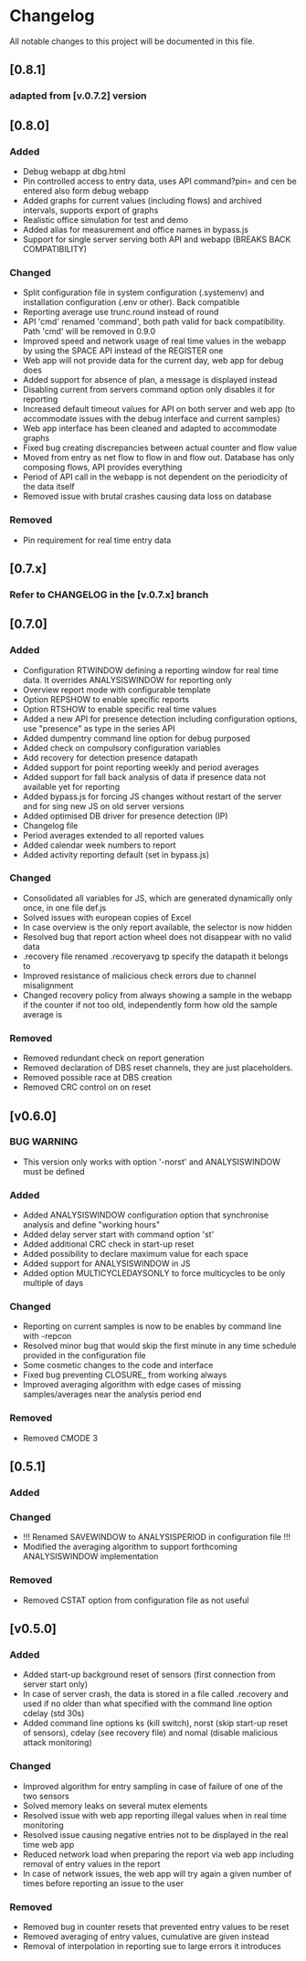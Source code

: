 # Changelog
All notable changes to this project will be documented in this file.

## [0.8.1]
### adapted from [v.0.7.2] version

## [0.8.0]
### Added
 - Debug webapp at dbg.html
 - Pin controlled access to entry data, uses API command?pin= and cen be entered also form debug webapp
 - Added graphs for current values (including flows) and archived intervals, supports export of graphs
 - Realistic office simulation for test and demo
 - Added alias for measurement and office names in bypass.js
 - Support for single server serving both API and webapp (BREAKS BACK COMPATIBILITY)
 
### Changed
 - Split configuration file in system configuration (.systemenv) and installation configuration (.env or other). Back compatible
 - Reporting average use trunc.round instead of round
 - API 'cmd' renamed 'command', both path valid for back compatibility. Path 'cmd' will be removed in 0.9.0
 - Improved speed and network usage of real time values in the webapp by using the SPACE API instead of the REGISTER one
 - Web app will not provide data for the current day, web app for debug does
 - Added support for absence of plan, a message is displayed instead
 - Disabling current from servers command option only disables it for reporting
 - Increased default timeout values for API on both server and web app (to accommodate issues with the debug interface and current samples)  
 - Web app interface has been cleaned and adapted to accommodate graphs
 - Fixed bug creating discrepancies between actual counter and flow value
 - Moved from entry as net flow to flow in and flow out. Database has only composing flows, API provides everything
 - Period of API call in the webapp is not dependent on the periodicity of the data itself
 - Removed issue with brutal crashes causing data loss on database

 
### Removed
 - Pin requirement for real time entry data

## [0.7.x]
### Refer to CHANGELOG in the [v.0.7.x] branch

## [0.7.0]
### Added
 - Configuration RTWINDOW defining a reporting window for real time data. It overrides ANALYSISWINDOW for reporting only  
 - Overview report mode with configurable template
 - Option REPSHOW to enable specific reports  
 - Option RTSHOW to enable specific real time values   
 - Added a new API for presence detection including configuration options, use "presence" as type in the series API  
 - Added dumpentry command line option for debug purposed  
 - Added check on compulsory configuration variables  
 - Add recovery for detection presence datapath  
 - Added support for point reporting weekly and period averages 
 - Added support for fall back analysis of data if presence data not available yet for reporting  
 - Added bypass.js for forcing JS changes without restart of the server and for sing new JS on old server versions  
 - Added optimised DB driver for presence detection (IP)  
 - Changelog file
 - Period averages extended to all reported values
 - Added calendar week numbers to report
 - Added activity reporting default (set in bypass.js)
 
### Changed
 - Consolidated all variables for JS, which are generated dynamically only once, in one file def.js  
 - Solved issues with european copies of Excel  
 - In case overview is the only report available, the selector is now hidden  
 - Resolved bug that report action wheel does not disappear with no valid data  
 - .recovery file renamed .recoveryavg tp specify the datapath it belongs to  
 - Improved resistance of malicious check errors due to channel misalignment  
 - Changed recovery policy from always showing a sample in the webapp if the counter if not too old, independently form how old the sample average is  

### Removed
 - Removed redundant check on report generation  
 - Removed declaration of DBS reset channels, they are just placeholders.  
 - Removed possible race at DBS creation  
 - Removed CRC control on on reset 

 
## [v0.6.0] 

### BUG WARNING
 - This version only works with option '-norst' and ANALYSISWINDOW must be defined  

### Added
 - Added ANALYSISWINDOW configuration option that synchronise analysis and define "working hours"  
 - Added delay server start with command option 'st'  
 - Added additional CRC check in start-up reset  
 - Added possibility to declare maximum value for each space  
 - Added support for ANALYSISWINDOW in JS  
 - Added option MULTICYCLEDAYSONLY to force multicycles to be only multiple of days  
 
### Changed
 - Reporting on current samples is now to be enables by command line with -repcon  
 - Resolved minor bug that would skip the first minute in any time schedule provided in the configuration file  
 - Some cosmetic changes to the code and interface  
 - Fixed bug preventing CLOSURE_ from working always
 - Improved averaging algorithm with edge cases of missing samples/averages near the analysis period end  

### Removed
 - Removed CMODE 3  

## [0.5.1]

### Added

### Changed
 - !!! Renamed SAVEWINDOW to ANALYSISPERIOD in configuration file !!!  
 - Modified the averaging algorithm to support forthcoming ANALYSISWINDOW implementation  

### Removed
 - Removed CSTAT option from configuration file as not useful  


## [v0.5.0]

### Added
- Added start-up background reset of sensors (first connection from server start only)  
- In case of server crash, the data is stored in a file called .recovery and used if no older than what specified with the  command line option cdelay (std 30s)  
- Added command line options ks (kill switch), norst (skip start-up reset of sensors), cdelay (see recovery file) and nomal (disable malicious attack monitoring)  

### Changed
- Improved algorithm for entry sampling in case of failure of one of the two sensors  
- Solved memory leaks on several mutex elements  
- Resolved issue with web app reporting illegal values when in real time monitoring  
- Resolved issue causing negative entries not to be displayed in the real time web app  
- Reduced network load when preparing the report via web app including removal of entry values in the report  
- In case of network issues, the web app will try again a given number of times before reporting an issue to the user  

### Removed
- Removed bug in counter resets that prevented entry values to be reset  
- Removed averaging of entry values, cumulative are given instead  
- Removal of interpolation in reporting sue to large errors it introduces  
